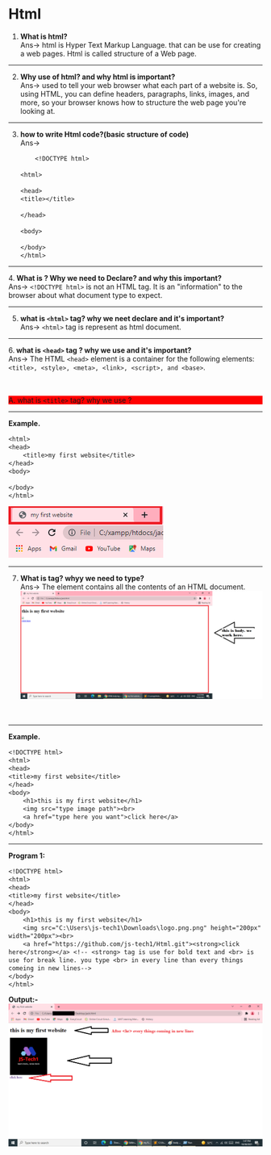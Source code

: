 # Html

1. <strong>What is html?</strong><br>
	Ans-> html is Hyper Text Markup Language. that can be use for creating a web pages. Html is called structure of a Web page.

********************************************************************************************************************************************************************************* 
2. <strong>Why use of html? and why html is important?</strong><br>
Ans-> used to tell your web browser what each part of a website is. So, using HTML, you can define headers, paragraphs, links, images, and more, so your browser knows how to structure the web page you're looking at.
 
*********************************************************************************************************************************************************************************
3. <strong>how to write Html code?(basic structure of code)</strong><br>
Ans->
	```language
		<!DOCTYPE html>

	<html>

	<head>
	<title></title>

	</head>

	<body>

	</body>
	</html>
	```



*********************************************************************************************************************************************************************************  
4.<strong> What is <!DOCTYPE html> ? Why we need to Declare? and why this important? </strong> <br>
 Ans-> ```<!DOCTYPE html>```  is not an HTML tag. It is an "information" to the browser about what document type to expect.
********************************************************************************************************************************************************************************
5. <strong>what is ```<html>``` tag?  why we neet declare and it's important?</strong><br>
 Ans-> ```<html>``` tag is represent as html document.
 ********************************************************************************************************************************************************************************
6.<strong> what is ```<head>``` tag ? why we use and it's important?</strong> <br>
 Ans-> The HTML ```<head>``` element is a container for the following elements: ```<title>, <style>, <meta>, <link>, <script>, and <base>```.
	<br>
	<br>				
	<p style="background-color: red">A. what is ```<title>``` tag? why we use ?</p>
	
*********************************************************************************************************************************************************************************
<strong>Example.</strong>	
		
```<!DOCTYPE html>
<html>
<head>
	<title>my first website</title>
</head>
<body>

</body>
</html>
```
<img src="first web site.png">
		
*********************************************************************************************************************************************************************************

7. <strong>What is <body> tag? whyy we need to type?</strong><br>
Ans-> The <body> element contains all the contents of an HTML document.<br>
	<img src="body.png"><br>
		<br>
		<br>
*********************************************************************************************************************************************************************************
<strong>Example.</strong>
```example
<!DOCTYPE html>
<html>
<head>
<title>my first website</title>
</head>
<body>
	<h1>this is my first website</h1>
	<img src="type image path"><br>
	<a href="type here you want">click here</a>
</body>
</html>
```	
*******************************************************************************************************************************************************************************		
<strong>Program 1:</strong>
```
<!DOCTYPE html>
<html>
<head>
<title>my first website</title>
</head>
<body>
	<h1>this is my first website</h1>
	<img src="C:\Users\js-tech1\Downloads\logo.png.png" height="200px" width="200px"><br>
	<a href="https://github.com/js-tech1/Html.git"><strong>click here</strong></a> <!-- <strong> tag is use for bold text and <br> is use for break line. you type <br> in every line than every things comeing in new lines-->
</body>
</html>
```
		
<strong>Output:-</strong>
<br>
<img src="body_pr1.png">
		
